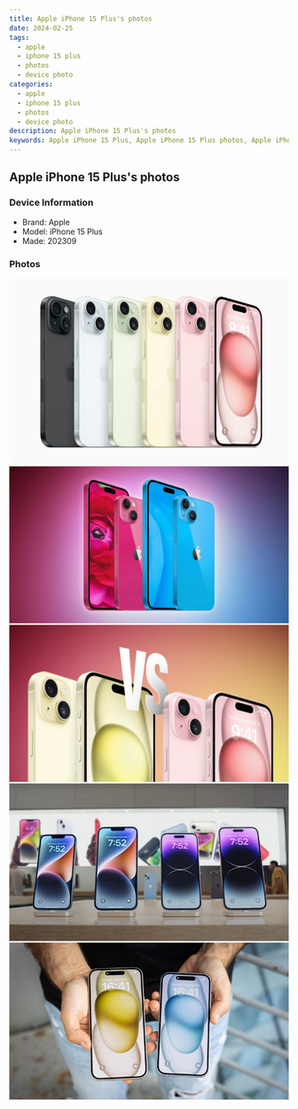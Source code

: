 ```yaml
---
title: Apple iPhone 15 Plus's photos
date: 2024-02-25
tags: 
  - apple
  - iphone 15 plus
  - photos
  - device photo
categories: 
  - apple
  - iphone 15 plus
  - photos
  - device photo
description: Apple iPhone 15 Plus's photos
keywords: Apple iPhone 15 Plus, Apple iPhone 15 Plus photos, Apple iPhone 15 Plus device photo
---
```


## Apple iPhone 15 Plus's photos

### Device Information

- Brand: Apple
- Model: iPhone 15 Plus
- Made: 202309

### Photos

![/images/best-assets/devices/apple/apple-iphone-15-plus/1.jpg](/images/best-assets/devices/apple/apple-iphone-15-plus/1.jpg)
![/images/best-assets/devices/apple/apple-iphone-15-plus/2.jpg](/images/best-assets/devices/apple/apple-iphone-15-plus/2.jpg)
![/images/best-assets/devices/apple/apple-iphone-15-plus/3.jpg](/images/best-assets/devices/apple/apple-iphone-15-plus/3.jpg)
![/images/best-assets/devices/apple/apple-iphone-15-plus/4.jpg](/images/best-assets/devices/apple/apple-iphone-15-plus/4.jpg)
![/images/best-assets/devices/apple/apple-iphone-15-plus/5.jpg](/images/best-assets/devices/apple/apple-iphone-15-plus/5.jpg)
